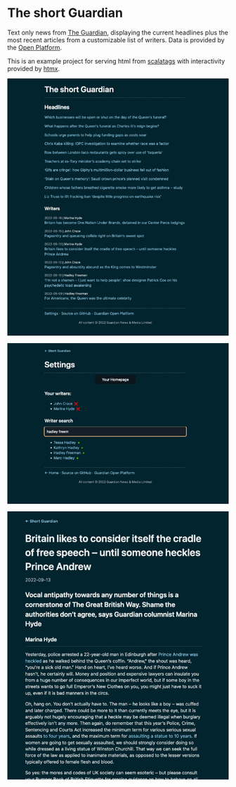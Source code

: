 # The short Guardian

Text only news from [The Guardian](https://www.theguardian.com), displaying the current headlines plus the most recent articles from a customizable list of writers. Data is provided by the [Open Platform](https://open-platform.theguardian.com/).

This is an example project for serving html from [scalatags](https://github.com/com-lihaoyi/scalatags) with interactivity provided by [htmx](https://htmx.org/).

![Homepage](static/screenshots/homepage.png)

![Settings](static/screenshots/settings.png)

![Article](static/screenshots/article.png)